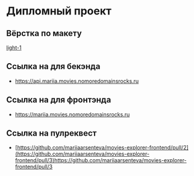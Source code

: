 # **Дипломный проект**

## Вёрстка по макету

[light-1](https://www.figma.com/file/6FMWkB94wE7KTkcCgUXtnC/Дипломный-проект?type=design&node-id=891-3857&mode=design&t=7GoPnCS3Emkx9udX-0)

## Ссылка на для бекэнда

- https://api.mariia.movies.nomoredomainsrocks.ru

## Ссылка на для фронтэнда

- https://mariia.movies.nomoredomainsrocks.ru

## Ссылка на пулреквест

- [https://github.com/mariiaarsenteva/movies-explorer-frontend/pull/2](https://github.com/mariiaarsenteva/movies-explorer-frontend/pull/3)https://github.com/mariiaarsenteva/movies-explorer-frontend/pull/3
